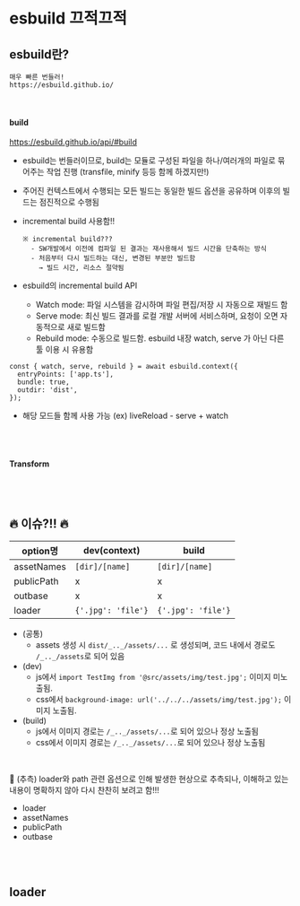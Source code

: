 # esbuild 끄적끄적

## esbuild란?

```
매우 빠른 번들러!
https://esbuild.github.io/
```

<br/>

#### build

https://esbuild.github.io/api/#build

- esbuild는 번들러이므로, build는 모듈로 구성된 파일을 하나/여러개의 파일로 묶어주는 작업 진행 (transfile, minify 등등 함께 하겠지만!)
- 주어진 컨텍스트에서 수행되는 모든 빌드는 동일한 빌드 옵션을 공유하며 이후의 빌드는 점진적으로 수행됨
- incremental build 사용함!!

  ```
  ※ incremental build???
    - SW개발에서 이전에 컴파일 된 결과는 재사용해서 빌드 시간을 단축하는 방식
    - 처음부터 다시 빌드하는 대신, 변경된 부분만 빌드함
      → 빌드 시간, 리소스 절약됨
  ```

- esbuild의 incremental build API
  - Watch mode: 파일 시스템을 감시하며 파일 편집/저장 시 자동으로 재빌드 함
  - Serve mode: 최신 빌드 결과를 로컬 개발 서버에 서비스하며, 요청이 오면 자동적으로 새로 빌드함
  - Rebuild mode: 수동으로 빌드함. esbuild 내장 watch, serve 가 아닌 다른 툴 이용 시 유용함

```
const { watch, serve, rebuild } = await esbuild.context({
  entryPoints: ['app.ts'],
  bundle: true,
  outdir: 'dist',
});
```

- 해당 모드들 함께 사용 가능 (ex) liveReload - serve + watch

<br/>
<br/>

#### Transform

<br/>
<br/>

## 🔥 이슈?!! 🔥

| option명   | dev(context)       | build              |
| ---------- | ------------------ | ------------------ |
| assetNames | `[dir]/[name]`     | `[dir]/[name]`     |
| publicPath | x                  | x                  |
| outbase    | x                  | x                  |
| loader     | `{'.jpg': 'file'}` | `{'.jpg': 'file'}` |

- (공통)
  - assets 생성 시 `dist/_.._/assets/...` 로 생성되며, 코드 내에서 경로도 `/_.._/assets`로 되어 있음
- (dev)
  - js에서 `import TestImg from '@src/assets/img/test.jpg';` 이미지 미노출됨.
  - css에서 `background-image: url('../../../assets/img/test.jpg');` 이미지 노출됨.
- (build)
  - js에서 이미지 경로는 `/_.._/assets/...`로 되어 있으나 정상 노출됨
  - css에서 이미지 경로는 `/_.._/assets/...`로 되어 있으나 정상 노출됨

<br/>

📒 (추측) loader와 path 관련 옵션으로 인해 발생한 현상으로 추측되나, 이해하고 있는 내용이 명확하지 않아 다시 찬찬히 보려고 함!!!

- loader
- assetNames
- publicPath
- outbase

<br/>
<br/>

## loader
